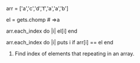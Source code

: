 arr = ['a','c','d','f','a','a','b']

el = gets.chomp # =>a

arr.each_index do |i|
el[i]
end

arr.each_index do |i|
puts i if arr[i] == el
end

1. Find index of elements that repeating in an array.
